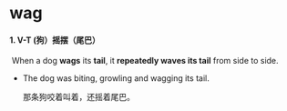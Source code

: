 # wag

#### 1. V-T (狗）摇摆（尾巴）

​	When a dog **wags** its **tail**, it **repeatedly waves its tail** from side to side.

- The dog was biting, growling and wagging its tail.

  那条狗咬着叫着，还摇着尾巴。